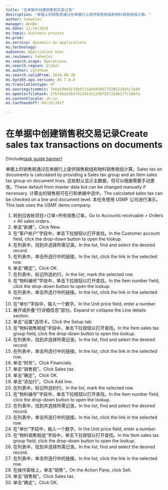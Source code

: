 ```yaml
--- 
title: "在单据中创建销售税交易记录"
description: "单据上的销售税通过在单据行上提供销售税组和物料销售税组计算。"
author: twheeloc
manager: AnnBe
ms.date: 11/14/2016
ms.topic: business-process
ms.prod: 
ms.service: dynamics-ax-applications
ms.technology: 
audience: Application User
ms.reviewer: twheeloc
ms.search.scope: Operations
ms.search.region: Global
ms.author: vstehman
ms.search.validFrom: 2016-06-30
ms.dyn365.ops.version: AX 7.0.0
ms.translationtype: HT
ms.sourcegitcommit: 7e0a5d044133b917a3eb9386773205218e5c1b40
ms.openlocfilehash: 27bf4ba33bd7d22443512d072572b9b1ffc164fa
ms.contentlocale: zh-cn
ms.lasthandoff: 09/29/2017

---
```

# <a name="create-sales-tax-transactions-on-documents"></a><span data-ttu-id="d882c-103">在单据中创建销售税交易记录</span><span class="sxs-lookup"><span data-stu-id="d882c-103">Create sales tax transactions on documents</span></span>

[!include[task guide banner](../../includes/task-guide-banner.md)]

<span data-ttu-id="d882c-104">单据上的销售税通过在单据行上提供销售税组和物料销售税组计算。</span><span class="sxs-lookup"><span data-stu-id="d882c-104">Sales tax on documents is calculated by providing a Sales tax group and an Item sales tax group on document lines.</span></span> <span data-ttu-id="d882c-105">这些默认显示主数据，但可以根据需要手动更改。</span><span class="sxs-lookup"><span data-stu-id="d882c-105">These default from master data but can be changed manually if necessary.</span></span> <span data-ttu-id="d882c-106">计算出的销售税可在行和单据中选中。</span><span class="sxs-lookup"><span data-stu-id="d882c-106">The calculated sales tax can be checked on a line and document level.</span></span> <span data-ttu-id="d882c-107">本任务使用 USMF 公司进行演示。</span><span class="sxs-lookup"><span data-stu-id="d882c-107">This task uses the USMF demo company.</span></span>

1. <span data-ttu-id="d882c-108">转到应收帐项目>订单>所有销售订单。</span><span class="sxs-lookup"><span data-stu-id="d882c-108">Go to Accounts receivable > Orders > All sales orders.</span></span>
2. <span data-ttu-id="d882c-109">单击“新建”。</span><span class="sxs-lookup"><span data-stu-id="d882c-109">Click New.</span></span>
3. <span data-ttu-id="d882c-110">在“客户帐户”字段中，单击下拉按钮以打开查找。</span><span class="sxs-lookup"><span data-stu-id="d882c-110">In the Customer account field, click the drop-down button to open the lookup.</span></span>
4. <span data-ttu-id="d882c-111">在列表中，找到并选择所需记录。</span><span class="sxs-lookup"><span data-stu-id="d882c-111">In the list, find and select the desired record.</span></span>
5. <span data-ttu-id="d882c-112">在列表中，单击所选行中的链接。</span><span class="sxs-lookup"><span data-stu-id="d882c-112">In the list, click the link in the selected row.</span></span>
6. <span data-ttu-id="d882c-113">单击“确定”。</span><span class="sxs-lookup"><span data-stu-id="d882c-113">Click OK.</span></span>
7. <span data-ttu-id="d882c-114">在列表中，标记所选的行。</span><span class="sxs-lookup"><span data-stu-id="d882c-114">In the list, mark the selected row.</span></span>
8. <span data-ttu-id="d882c-115">在“物料编号”字段中，单击下拉按钮以打开查找。</span><span class="sxs-lookup"><span data-stu-id="d882c-115">In the Item number field, click the drop-down button to open the lookup.</span></span>
9. <span data-ttu-id="d882c-116">在列表中，单击所选行中的链接。</span><span class="sxs-lookup"><span data-stu-id="d882c-116">In the list, click the link in the selected row.</span></span>
10. <span data-ttu-id="d882c-117">在“单价”字段中，输入一个数字。</span><span class="sxs-lookup"><span data-stu-id="d882c-117">In the Unit price field, enter a number.</span></span>
11. <span data-ttu-id="d882c-118">展开或折叠“行详细信息”部分。</span><span class="sxs-lookup"><span data-stu-id="d882c-118">Expand or collapse the Line details section.</span></span>
12. <span data-ttu-id="d882c-119">单击“设置”选项卡。</span><span class="sxs-lookup"><span data-stu-id="d882c-119">Click the Setup tab.</span></span>
13. <span data-ttu-id="d882c-120">在“物料销售税组”字段中，单击下拉按钮以打开查找。</span><span class="sxs-lookup"><span data-stu-id="d882c-120">In the Item sales tax group field, click the drop-down button to open the lookup.</span></span>
14. <span data-ttu-id="d882c-121">在列表中，找到并选择所需记录。</span><span class="sxs-lookup"><span data-stu-id="d882c-121">In the list, find and select the desired record.</span></span>
15. <span data-ttu-id="d882c-122">在列表中，单击所选行中的链接。</span><span class="sxs-lookup"><span data-stu-id="d882c-122">In the list, click the link in the selected row.</span></span>
16. <span data-ttu-id="d882c-123">单击“财务”。</span><span class="sxs-lookup"><span data-stu-id="d882c-123">Click Financials.</span></span>
17. <span data-ttu-id="d882c-124">单击“销售税”。</span><span class="sxs-lookup"><span data-stu-id="d882c-124">Click Sales tax.</span></span>
18. <span data-ttu-id="d882c-125">单击“确定”。</span><span class="sxs-lookup"><span data-stu-id="d882c-125">Click OK.</span></span>
19. <span data-ttu-id="d882c-126">单击“添加行”。</span><span class="sxs-lookup"><span data-stu-id="d882c-126">Click Add line.</span></span>
20. <span data-ttu-id="d882c-127">在列表中，标记所选的行。</span><span class="sxs-lookup"><span data-stu-id="d882c-127">In the list, mark the selected row.</span></span>
21. <span data-ttu-id="d882c-128">在“物料编号”字段中，单击下拉按钮以打开查找。</span><span class="sxs-lookup"><span data-stu-id="d882c-128">In the Item number field, click the drop-down button to open the lookup.</span></span>
22. <span data-ttu-id="d882c-129">在列表中，找到并选择所需记录。</span><span class="sxs-lookup"><span data-stu-id="d882c-129">In the list, find and select the desired record.</span></span>
23. <span data-ttu-id="d882c-130">在列表中，单击所选行中的链接。</span><span class="sxs-lookup"><span data-stu-id="d882c-130">In the list, click the link in the selected row.</span></span>
24. <span data-ttu-id="d882c-131">在“单价”字段中，输入一个数字。</span><span class="sxs-lookup"><span data-stu-id="d882c-131">In the Unit price field, enter a number.</span></span>
25. <span data-ttu-id="d882c-132">在“物料销售税组”字段中，单击下拉按钮以打开查找。</span><span class="sxs-lookup"><span data-stu-id="d882c-132">In the Item sales tax group field, click the drop-down button to open the lookup.</span></span>
26. <span data-ttu-id="d882c-133">在列表中，找到并选择所需记录。</span><span class="sxs-lookup"><span data-stu-id="d882c-133">In the list, find and select the desired record.</span></span>
27. <span data-ttu-id="d882c-134">在列表中，单击所选行中的链接。</span><span class="sxs-lookup"><span data-stu-id="d882c-134">In the list, click the link in the selected row.</span></span>
28. <span data-ttu-id="d882c-135">在操作窗格上，单击“销售”。</span><span class="sxs-lookup"><span data-stu-id="d882c-135">On the Action Pane, click Sell.</span></span>
29. <span data-ttu-id="d882c-136">单击“销售税”。</span><span class="sxs-lookup"><span data-stu-id="d882c-136">Click Sales tax.</span></span>
30. <span data-ttu-id="d882c-137">单击“确定”。</span><span class="sxs-lookup"><span data-stu-id="d882c-137">Click OK.</span></span>


